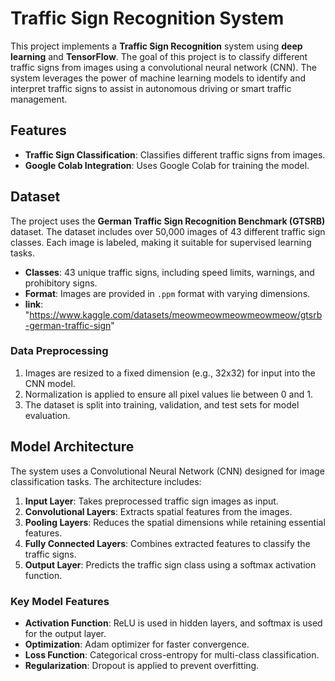 # Traffic Sign Recognition System

This project implements a **Traffic Sign Recognition** system using **deep learning** and **TensorFlow**. The goal of this project is to classify different traffic signs from images using a convolutional neural network (CNN). The system leverages the power of machine learning models to identify and interpret traffic signs to assist in autonomous driving or smart traffic management.

## Features

- **Traffic Sign Classification**: Classifies different traffic signs from images.
- **Google Colab Integration**: Uses Google Colab for training the model.

## Dataset

The project uses the **German Traffic Sign Recognition Benchmark (GTSRB)** dataset. The dataset includes over 50,000 images of 43 different traffic sign classes. Each image is labeled, making it suitable for supervised learning tasks.

- **Classes**: 43 unique traffic signs, including speed limits, warnings, and prohibitory signs.
- **Format**: Images are provided in `.ppm` format with varying dimensions.
- **link**: "https://www.kaggle.com/datasets/meowmeowmeowmeowmeow/gtsrb-german-traffic-sign"

### Data Preprocessing

1. Images are resized to a fixed dimension (e.g., 32x32) for input into the CNN model.
2. Normalization is applied to ensure all pixel values lie between 0 and 1.
3. The dataset is split into training, validation, and test sets for model evaluation.

## Model Architecture

The system uses a Convolutional Neural Network (CNN) designed for image classification tasks. The architecture includes:

1. **Input Layer**: Takes preprocessed traffic sign images as input.
2. **Convolutional Layers**: Extracts spatial features from the images.
3. **Pooling Layers**: Reduces the spatial dimensions while retaining essential features.
4. **Fully Connected Layers**: Combines extracted features to classify the traffic signs.
5. **Output Layer**: Predicts the traffic sign class using a softmax activation function.

### Key Model Features

- **Activation Function**: ReLU is used in hidden layers, and softmax is used for the output layer.
- **Optimization**: Adam optimizer for faster convergence.
- **Loss Function**: Categorical cross-entropy for multi-class classification.
- **Regularization**: Dropout is applied to prevent overfitting.

